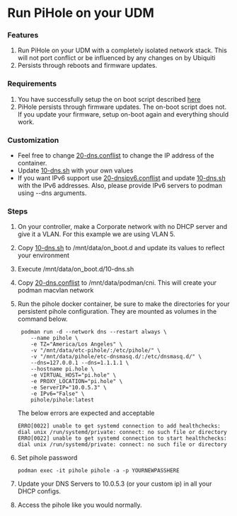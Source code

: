 # Run PiHole on your UDM

### Features
1. Run PiHole on your UDM with a completely isolated network stack.  This will not port conflict or be influenced by any changes on by Ubiquiti
2. Persists through reboots and firmware updates.

### Requirements
1. You have successfully setup the on boot script described [here](https://github.com/boostchicken/udm-utilities/tree/master/on-boot-script)
2. PiHole persists through firmware updates. The on-boot script does not.  If you update your firmware, setup on-boot again and everything should work.

### Customization
* Feel free to change [20-dns.conflist](../cni-plugins/20-dns.conflist) to change the IP address of the container.
* Update [10-dns.sh](../dns-common/on_boot.d/10-dns.sh) with your own values
* If you want IPv6 support use [20-dnsipv6.conflist](../cni-plugins/20-dnsipv6.conflist) and update [10-dns.sh](../dns-common/on_boot.d/10-dns.sh) with the IPv6 addresses. Also, please provide IPv6 servers to podman using --dns arguments.

### Steps
1. On your controller, make a Corporate network with no DHCP server and give it a VLAN. For this example we are using VLAN 5.
2. Copy [10-dns.sh](../dns-common/on_boot.d/10-dns.sh) to /mnt/data/on_boot.d and update its values to reflect your environment
3. Execute /mnt/data/on_boot.d/10-dns.sh
4. Copy [20-dns.conflist](../cni-plugins/20-dns.conflist) to /mnt/data/podman/cni.  This will create your podman macvlan network
5. Run the pihole docker container, be sure to make the directories for your persistent pihole configuration.  They are mounted as volumes in the command below.

    ```shell script
     podman run -d --network dns --restart always \
        --name pihole \
        -e TZ="America/Los Angeles" \
        -v "/mnt/data/etc-pihole/:/etc/pihole/" \
        -v "/mnt/data/pihole/etc-dnsmasq.d/:/etc/dnsmasq.d/" \
        --dns=127.0.0.1 --dns=1.1.1.1 \
        --hostname pi.hole \
        -e VIRTUAL_HOST="pi.hole" \
        -e PROXY_LOCATION="pi.hole" \
        -e ServerIP="10.0.5.3" \
        -e IPv6="False" \
        pihole/pihole:latest
    ```
    
    The below errors are expected and acceptable
    ```
    ERRO[0022] unable to get systemd connection to add healthchecks: dial unix /run/systemd/private: connect: no such file or directory
    ERRO[0022] unable to get systemd connection to start healthchecks: dial unix /run/systemd/private: connect: no such file or directory
    ```
7. Set pihole password
    ```shell script
    podman exec -it pihole pihole -a -p YOURNEWPASSHERE
    ```
8. Update your DNS Servers to 10.0.5.3 (or your custom ip) in all your DHCP configs.
9. Access the pihole like you would normally.
